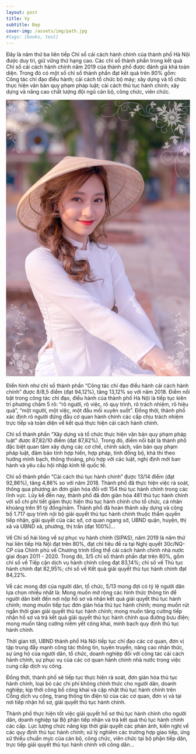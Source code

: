 ```yaml
---
layout: post
title: Vy
subtitle: Đẹp
cover-img: /assets/img/path.jpg
#tags: [books, test]
---
```

Đây là năm thứ ba liên tiếp Chỉ số cải cách hành chính của thành phố Hà Nội được duy trì, giữ vững thứ hạng cao. Các chỉ số thành phần trong kết quả Chỉ số cải cách hành chính năm 2019 của thành phố được đánh giá khá toàn diện. Trong đó có một số chỉ số thành phần đạt kết quả trên 80% gồm: Công tác chỉ đạo điều hành; cải cách tổ chức bộ máy; xây dựng và tổ chức thực hiện văn bản quy phạm pháp luật; cải cách thủ tục hành chính; xây dựng và nâng cao chất lượng đội ngũ cán bộ, công chức, viên chức.

<img src="/assets/img/anhchup1.png" style="text-align:center">

Điển hình như chỉ số thành phần “Công tác chỉ đạo điều hành cải cách hành chính” được 8/8,5 điểm (đạt 94,12%), tăng 13,12% so với năm 2018. Điểm nổi bật trong công tác chỉ đạo, điều hành của thành phố Hà Nội là tiếp tục kiên trì phương châm 5 rõ: “rõ người, rõ việc, rõ quy trình, rõ trách nhiệm, rõ hiệu quả”, “một người, một việc, một đầu mối xuyên suốt”. Đồng thời, thành phố xác định rõ người đứng đầu cơ quan hành chính các cấp chịu trách nhiệm trực tiếp và toàn diện về kết quả thực hiện cải cách hành chính.

Chỉ số thành phần “Xây dựng và tổ chức thực hiện văn bản quy phạm pháp luật” được 87,82/10 điểm (đạt 87,82%). Trong đó, điểm nổi bật là thành phố đặc biệt quan tâm xây dựng các cơ chế, chính sách, văn bản quy phạm pháp luật, đảm bảo tính hợp hiến, hợp pháp, tính đồng bộ, khả thi theo hướng minh bạch, thông thoáng, phù hợp với các luật, nghị định mới ban hành và yêu cầu hội nhập kinh tế quốc tế.

Chỉ số thành phần “Cải cách thủ tục hành chính” được 13/14 điểm (đạt 92,86%), tăng 4,86% so với năm 2018. Thành phố đã thực hiện việc rà soát, thông qua phương án đơn giản hóa đối với 154 thủ tục hành chính trong các lĩnh vực. Lũy kế đến nay, thành phố đã đơn giản hóa 481 thủ tục hành chính với số chi phí tiết giảm thực hiện thủ tục hành chính cho tổ chức, cá nhân khoảng trên 91 tỷ đồng/năm. Thành phố đã hoàn thành xây dựng và công bố 1.717 quy trình nội bộ giải quyết thủ tục hành chính thuộc thẩm quyền tiếp nhận, giải quyết của các sở, cơ quan ngang sở, UBND quận, huyện, thị xã và UBND xã, phường, thị trấn (đạt 100%)…

Về Chỉ số hài lòng về sự phục vụ hành chính (SIPAS), năm 2019 là năm thứ hai liên tiếp Hà Nội đạt trên 80%, đạt chỉ tiêu đề ra tại Nghị quyết 30c/NQ-CP của Chính phủ về Chương trình tổng thể cải cách hành chính nhà nước giai đoạn 2011 - 2020. Trong đó, 3/5 chỉ số thành phần đạt trên 80%, gồm chỉ số về Tiếp cận dịch vụ hành chính công đạt 83,14%; chỉ số về Thủ tục hành chính đạt 82,95%; chỉ số về Kết quả giải quyết thủ tục hành chính đạt 84,22%.

Về các mong đợi của người dân, tổ chức, 5/13 mong đợi có tỷ lệ người dân lựa chọn nhiều nhất là: Mong muốn mở rộng các hình thức thông tin để người dân biết đến nơi nộp hồ sơ và nhận kết quả giải quyết thủ tục hành chính; mong muốn tiếp tục đơn giản hóa thủ tục hành chính; mong muốn rút ngắn thời gian giải quyết thủ tục hành chính; mong muốn tăng cường tiếp nhận hồ sơ và trả kết quả giải quyết thủ tục hành chính qua đường bưu điện; mong muốn tăng cường niêm yết công khai, minh bạch quy định thủ tục hành chính.

Thời gian tới, UBND thành phố Hà Nội tiếp tục chỉ đạo các cơ quan, đơn vị tập trung đẩy mạnh công tác thông tin, tuyên truyền, nâng cao nhận thức, sự ủng hộ của người dân, tổ chức, doanh nghiệp đối với công tác cải cách hành chính, sự phục vụ của các cơ quan hành chính nhà nước trong việc cung cấp dịch vụ công.

Đồng thời, thành phố sẽ tiếp tục thực hiện rà soát, đơn giản hóa thủ tục hành chính, loại bỏ các chi phí không chính thức cho người dân, doanh nghiệp; kịp thời công bố công khai và cập nhật thủ tục hành chính trên Cổng dịch vụ công, trang thông tin điện tử của các cơ quan, đơn vị và tại nơi tiếp nhận hồ sơ, giải quyết thủ tục hành chính.

Thành phố thực hiện tốt việc giải quyết hồ sơ thủ tục hành chính cho người dân, doanh nghiệp tại Bộ phận tiếp nhận và trả kết quả thủ tục hành chính các cấp. Lực lượng chức năng kịp thời giải quyết các phản ánh, kiến nghị về các quy định thủ tục hành chính; xử lý nghiêm các trường hợp giao tiếp, ứng xử thiếu chuẩn mực của cán bộ, công chức, viên chức tại bộ phận tiếp dân, trực tiếp giải quyết thủ tục hành chính với công dân…
